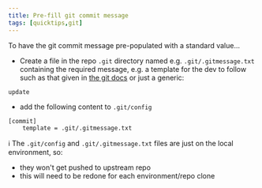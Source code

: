 ```yaml
---
title: Pre-fill git commit message
tags: [quicktips,git]
---
```

To have the git commit message pre-populated with a standard value...
<!--more-->
* Create a file in the repo `.git` directory named e.g. `.git/.gitmessage.txt` containing the required message, e.g. a template for the dev to follow such as that given in [the git docs](https://www.git-scm.com/book/en/v2/Customizing-Git-Git-Configuration#_commit_template) or just a generic:
```
update
```

* add the following content to `.git/config`
```config
[commit]
	template = .git/.gitmessage.txt
```

:information_source: The `.git/config` and `.git/.gitmessage.txt` files are just on the local environment, so:
* they won't get pushed to upstream repo
* this will need to be redone for each environment/repo clone
